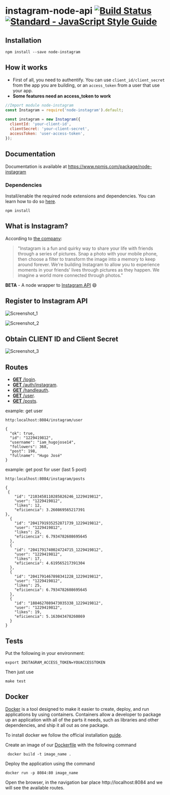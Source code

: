 # instagram-node-api [![Build Status](https://travis-ci.org/squidit/instagram-node-api.svg?branch=master)](https://travis-ci.org/squidit/instagram-node-api)[![Standard - JavaScript Style Guide](https://img.shields.io/badge/code_style-standard-brightgreen.svg)](http://standardjs.com/)


## Installation

`npm install --save node-instagram`

## How it works

* First of all, you need to authentify. You can use `client_id/client_secret` from the app you are building, or an `access_token` from
a user that use your app.
* **Some features need an access_token to work**

```javascript
//Import module node-instagram
const Instagram = require('node-instagram').default;
 
const instagram = new Instagram({
  clientId: 'your-client-id',
  clientSecret: 'your-client-secret',
  accessToken: 'user-access-token',
});
```
## Documentation

Documentation is available at https://www.npmjs.com/package/node-instagram

### Dependencies
Install/enable the required node extensions and dependencies. You can learn how to do so [here](|https://www.npmjs.com/package/node-instagrams).

`npm install`

## What is Instagram?

According to [the company](https://instagram.com/about/faq/):
>"Instagram is a fun and quirky way to share your life with friends through a series of pictures. Snap a photo with your mobile phone, then choose a filter to transform the image into a memory to keep around forever. We're building Instagram to allow you to experience moments in your friends' lives through pictures as they happen. We imagine a world more connected through photos."

**BETA** - A node wrapper to [Instagram API](https://www.instagram.com/developer/endpoints/) 😄

## Register to Instagram API

![Screenshot_1](https://user-images.githubusercontent.com/45336770/69469636-f283ce80-0d5f-11ea-93e3-a7bd8fb5a60e.png)

![Screenshot_2](https://user-images.githubusercontent.com/45336770/69470348-0f220580-0d64-11ea-9d98-abaaf1105919.png)

## Obtain CLIENT ID and Client Secret

![Screenshot_3](https://user-images.githubusercontent.com/45336770/69470407-79d34100-0d64-11ea-926e-53b6ec36f6d6.png)

## Routes
 
- [**GET** /login](https://github.com/IngenieriaDeSistemasUTB/ArcSoft2p2019/edit/master/instagram).
- [**GET** /auth/instagram](https://github.com/IngenieriaDeSistemasUTB/ArcSoft2p2019/edit/master/instagram).
- [**GET** /handleauth](https://github.com/IngenieriaDeSistemasUTB/ArcSoft2p2019/edit/master/instagram).
- [**GET** /user](https://github.com/IngenieriaDeSistemasUTB/ArcSoft2p2019/edit/master/instagram).
- [**GET** /posts](https://github.com/IngenieriaDeSistemasUTB/ArcSoft2p2019/edit/master/instagram).

example: get user 
```
http:localhost:8084/instagram/user
```
```
{
  "ok": true,
  "id": "1229419812",
  "username": "iam_hugojose14",
  "followers": 368,
  "post": 198,
  "fullname": "Hugo José"
}
```

example: get post for user (last 5 post)
```
http:localhost:8084/instagram/posts
```
```
{
 {
    "id": "2103458110285826246_1229419812",
    "user": "1229419812",
    "likes": 12,
    "eficiencia": 3.260869565217391
},
  {
    "id": "2041791935252871739_1229419812",
    "user": "1229419812",
    "likes": 25,
    "eficiencia": 6.7934782608695645
  },
  {
    "id": "2041791740024724715_1229419812",
    "user": "1229419812",
    "likes": 17,
    "eficiencia": 4.619565217391304
  },
  {
    "id": "2041791467898341228_1229419812",
    "user": "1229419812",
    "likes": 25,
    "eficiencia": 6.7934782608695645
  },
  {
    "id": "1884627089473035338_1229419812",
    "user": "1229419812",
    "likes": 19,
    "eficiencia": 5.163043478260869
  }
}
```
## Tests

Put the following in your environment:

    export INSTAGRAM_ACCESS_TOKEN=YOUACCESSTOKEN

Then just use

    make test


## Docker
[Docker](https://www.docker.com/why-docker) is a tool designed to make it easier to create, deploy, and run applications by using containers. Containers allow a developer to package up an application with all of the parts it needs, such as libraries and other dependencies, and ship it all out as one package.

To install docker we follow the official installation [guide](https://docs.docker.com/v17.09/engine/installation/).

Create an image of our [Dockerfile](https://runnable.com/docker/python/dockerize-your-python-application) with the following command
```
 docker build -t image_name .
```

Deploy the application using the command
```
docker run -p 8084:80 image_name
```

Open the browser, in the navigation bar place http://localhost:8084 and we will see the available routes.
